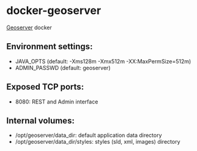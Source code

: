 # docker-geoserver

[Geoserver](http://geoserver.org/) docker

## Environment settings:

* JAVA_OPTS (default: -Xms128m -Xmx512m -XX:MaxPermSize=512m)
* ADMIN_PASSWD (default: geoserver)

## Exposed TCP ports:

* 8080: REST and Admin interface

## Internal volumes:

* /opt/geoserver/data_dir: default application data directory
* /opt/geoserver/data_dir/styles: styles (sld, xml, images) directory
